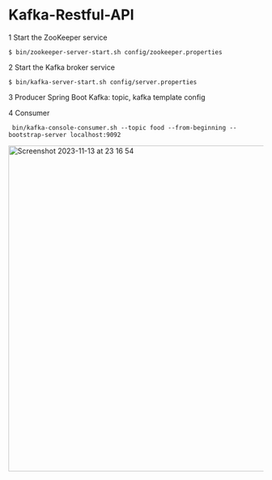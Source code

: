 # Kafka-Restful-API


1 Start the ZooKeeper service

    $ bin/zookeeper-server-start.sh config/zookeeper.properties


2 Start the Kafka broker service

    $ bin/kafka-server-start.sh config/server.properties


3 Producer
Spring Boot Kafka: topic, kafka template config

4 Consumer

     bin/kafka-console-consumer.sh --topic food --from-beginning --bootstrap-server localhost:9092

<img width="643" alt="Screenshot 2023-11-13 at 23 16 54" src="https://github.com/lebronjamesuit/Kafka-Restful-API/assets/11584601/dc036c99-32fb-41a6-a819-8b1e4eda7a61">
